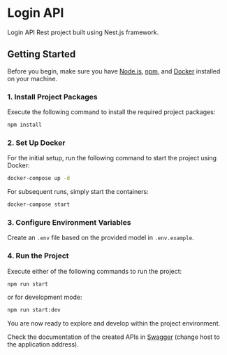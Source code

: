 # Login API 

Login API Rest project built using Nest.js framework.

## Getting Started

Before you begin, make sure you have [Node.js](https://nodejs.org/), [npm](https://www.npmjs.com/), and [Docker](https://www.docker.com/) installed on your machine.

### 1. Install Project Packages
Execute the following command to install the required project packages:

```bash
npm install 
```
### 2. Set Up Docker
For the initial setup, run the following command to start the project using Docker:

```bash
docker-compose up -d
```
For subsequent runs, simply start the containers:

```bash
docker-compose start
```
### 3. Configure Environment Variables
Create an `.env` file based on the provided model in `.env.example`.

### 4. Run the Project
Execute either of the following commands to run the project:

```bash
npm run start
```
or for development mode:

```bash
npm run start:dev
```
You are now ready to explore and develop within the project environment.

Check the documentation of the created APIs in [Swagger](http://host/api/documentation) (change host to the application address).